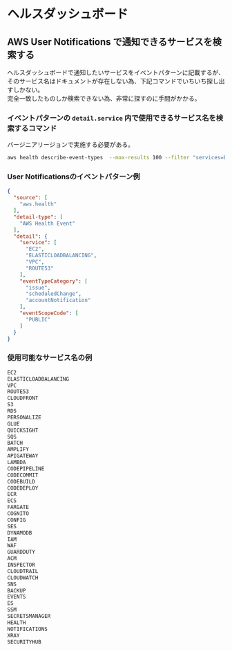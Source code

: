 
# ヘルスダッシュボード

## AWS User Notifications で通知できるサービスを検索する
ヘルスダッシュボードで通知したいサービスをイベントパターンに記載するが、そのサービス名はドキュメントが存在しない為、下記コマンドでいちいち探し出すしかない。  
完全一致したものしか検索できない為、非常に探すのに手間がかかる。

### イベントパターンの ```detail.service``` 内で使用できるサービス名を検索するコマンド
バージニアリージョンで実施する必要がある。

```bash
aws health describe-event-types  --max-results 100 --filter "services=EC2"
```

### User Notificationsのイベントパターン例

```json
{
  "source": [
    "aws.health"
  ],
  "detail-type": [
    "AWS Health Event"
  ],
  "detail": {
    "service": [
      "EC2",
      "ELASTICLOADBALANCING",
      "VPC",
      "ROUTE53"
    ],
    "eventTypeCategory": [
      "issue",
      "scheduledChange",
      "accountNotification"
    ],
    "eventScopeCode": [
      "PUBLIC"
    ]
  }
}
```

### 使用可能なサービス名の例

```txt
EC2
ELASTICLOADBALANCING
VPC
ROUTE53
CLOUDFRONT
S3
RDS
PERSONALIZE
GLUE
QUICKSIGHT
SQS
BATCH
AMPLIFY
APIGATEWAY
LAMBDA
CODEPIPELINE
CODECOMMIT
CODEBUILD
CODEDEPLOY
ECR
ECS
FARGATE
COGNITO
CONFIG
SES
DYNAMODB
IAM
WAF
GUARDDUTY
ACM
INSPECTOR
CLOUDTRAIL
CLOUDWATCH
SNS
BACKUP
EVENTS
ES
SSM
SECRETSMANAGER
HEALTH
NOTIFICATIONS
XRAY
SECURITYHUB
```